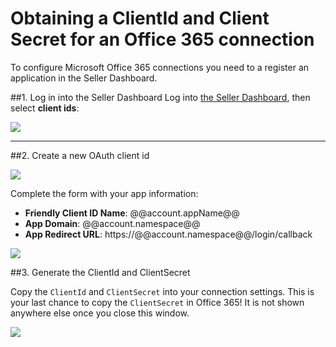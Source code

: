 # Obtaining a ClientId and Client Secret for an Office 365 connection

To configure Microsoft Office 365 connections you need to a register an application in the Seller Dashboard.

##1. Log in into the Seller Dashboard
Log into [the Seller Dashboard](https://sellerdashboard.microsoft.com), then select __client ids__:

![](@@env.MEDIA_URL@@/articles/connections/o365-deprecated/o365-portal-1.png)

---

##2. Create a new OAuth client id

![](@@env.MEDIA_URL@@/articles/connections/o365-deprecated/o365-portal-2.png)

Complete the form with your app information:

* **Friendly Client ID Name**: @@account.appName@@
* **App Domain**: @@account.namespace@@
* **App Redirect URL**: https://@@account.namespace@@/login/callback

![](@@env.MEDIA_URL@@/articles/connections/o365-deprecated/o365-portal-3.png)

##3. Generate the ClientId and ClientSecret

Copy the `ClientId` and `ClientSecret` into your connection settings. This is your last chance to copy the `ClientSecret` in Office 365! It is not shown anywhere else once you close this window.

![](@@env.MEDIA_URL@@/articles/connections/o365-deprecated/o365-portal-4.png)
